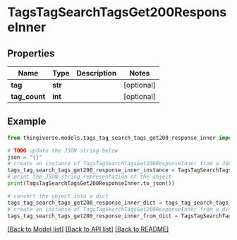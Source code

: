 # TagsTagSearchTagsGet200ResponseInner


## Properties

Name | Type | Description | Notes
------------ | ------------- | ------------- | -------------
**tag** | **str** |  | [optional] 
**tag_count** | **int** |  | [optional] 

## Example

```python
from thingiverse.models.tags_tag_search_tags_get200_response_inner import TagsTagSearchTagsGet200ResponseInner

# TODO update the JSON string below
json = "{}"
# create an instance of TagsTagSearchTagsGet200ResponseInner from a JSON string
tags_tag_search_tags_get200_response_inner_instance = TagsTagSearchTagsGet200ResponseInner.from_json(json)
# print the JSON string representation of the object
print(TagsTagSearchTagsGet200ResponseInner.to_json())

# convert the object into a dict
tags_tag_search_tags_get200_response_inner_dict = tags_tag_search_tags_get200_response_inner_instance.to_dict()
# create an instance of TagsTagSearchTagsGet200ResponseInner from a dict
tags_tag_search_tags_get200_response_inner_from_dict = TagsTagSearchTagsGet200ResponseInner.from_dict(tags_tag_search_tags_get200_response_inner_dict)
```
[[Back to Model list]](../README.md#documentation-for-models) [[Back to API list]](../README.md#documentation-for-api-endpoints) [[Back to README]](../README.md)


